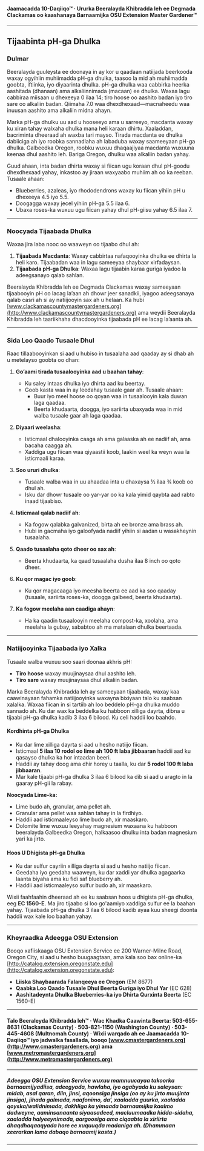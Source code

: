 #### Jaamacadda 10-Daqiiqo™ · Ururka Beeralayda Khibradda leh ee Degmada Clackamas oo kaashanaya Barnaamijka OSU Extension Master Gardener™

---

## Tijaabinta pH-ga Dhulka

### Dulmar

Beeralayda guuleysta ee doonaya in ay kor u qaadaan natiijada beerkooda waxay ogyihiin muhiimadda pH-ga dhulka, taasoo la mid ah muhiimadda goobta, iftiinka, iyo diyaarinta dhulka. pH-ga dhulka waa cabbirka heerka aashitada (dhanaan) ama alkaliinnimada (macaan) ee dhulka. Waxaa lagu cabbiraa miisaan u dhexeeya 0 ilaa 14; tiro hoose oo aashito badan iyo tiro sare oo alkaliin badan. Qiimaha 7.0 waa dhexdhexaad—macnaheedu waa inuusan aashito ama alkaliin midna ahayn.

Marka pH-ga dhulku uu aad u hooseeyo ama u sarreeyo, macdanta waxay ku xiran tahay walxaha dhulka mana heli karaan dhirtu. Xaaladdan, bacriminta dheeraad ah waxba tari mayso. Tirada macdanta ee dhulka dabiiciga ah iyo roobka sannadlaha ah labaduba waxay saameeyaan pH-ga dhulka. Galbeedka Oregon, roobku wuxuu dhaqaajiyaa macdanta wuxuuna keenaa dhul aashito leh. Bariga Oregon, dhulku waa alkaliin badan yahay.

Guud ahaan, inta badan dhirta waxay si fiican ugu koraan dhul pH-goodu dhexdhexaad yahay, inkastoo ay jiraan waxyaabo muhiim ah oo ka reeban. Tusaale ahaan:

- Blueberries, azaleas, iyo rhododendrons waxay ku fiican yihiin pH u dhexeeya 4.5 iyo 5.5.
- Doogagga waxay jecel yihiin pH-ga 5.5 ilaa 6.
- Ubaxa roses-ka wuxuu ugu fiican yahay dhul pH-giisu yahay 6.5 ilaa 7.

---

### Noocyada Tijaabada Dhulka

Waxaa jira laba nooc oo waaweyn oo tijaabo dhul ah:

1. **Tijaabada Macdanta**: Waxay cabbirtaa nafaqooyinka dhulka ee dhirta la heli karo. Tijaabadan waa in lagu sameeyaa shaybaar xirfadaysan.
2. **Tijaabada pH-ga Dhulka**: Waxaa lagu tijaabin karaa guriga iyadoo la adeegsanayo qalab sahlan.

Beeralayda Khibradda leh ee Degmada Clackamas waxay sameeyaan tijaabooyin pH oo lacag la’aan ah dhowr jeer sanadkii, iyagoo adeegsanaya qalab casri ah si ay natiijooyin sax ah u helaan. Ka hubi [www.clackamascountymastergardeners.org](http://www.clackamascountymastergardeners.org) ama weydii Beeralayda Khibradda leh taariikhaha dhacdooyinka tijaabada pH ee lacag la’aanta ah.

---

### Sida Loo Qaado Tusaale Dhul

Raac tillaabooyinkan si aad u hubiso in tusaalaha aad qaaday ay si dhab ah u metelayso goobta oo dhan:

1. **Go’aami tirada tusaalooyinka aad u baahan tahay**:
   - Ku saley intaas dhulka iyo dhirta aad ku beertay.
   - Goob kasta waa in ay leedahay tusaale gaar ah. Tusaale ahaan:
     - Buur iyo meel hoose oo qoyan waa in tusaalooyin kala duwan laga qaadaa.
     - Beerta khudaarta, doogga, iyo sariirta ubaxyada waa in mid walba tusaale gaar ah laga qaadaa.

2. **Diyaari weelasha**:
   - Isticmaal dhalooyinka caaga ah ama galaaska ah ee nadiif ah, ama bacaha caagga ah.
   - Xaddiga ugu fiican waa qiyaastii koob, laakin weel ka weyn waa la isticmaali karaa.

3. **Soo ururi dhulka**:
   - Tusaale walba waa in uu ahaadaa inta u dhaxaysa ½ ilaa ¾ koob oo dhul ah.
   - Isku dar dhowr tusaale oo yar-yar oo ka kala yimid qaybta aad rabto inaad tijaabiso.

4. **Isticmaal qalab nadiif ah**:
   - Ka fogow qalabka galvanized, birta ah ee bronze ama brass ah.
   - Hubi in gacmaha iyo galoofyada nadiif yihiin si aadan u wasakheynin tusaalaha.

5. **Qaado tusaalaha qoto dheer oo sax ah**:
   - Beerta khudaarta, ka qaad tusaalaha dusha ilaa 8 inch oo qoto dheer.

6. **Ku qor magac iyo goob**:
   - Ku qor magacaaga iyo meesha beerta ee aad ka soo qaaday (tusaale, sariirta roses-ka, doogga galbeed, beerta khudaarta).

7. **Ka fogow meelaha aan caadiga ahayn**:
   - Ha ka qaadin tusaalooyin meelaha compost-ka, xoolaha, ama meelaha la gubay, sababtoo ah ma matalaan dhulka beertaada.

---

### Natiijooyinka Tijaabada iyo Xalka

Tusaale walba wuxuu soo saari doonaa akhris pH:

- **Tiro hoose** waxay muujinaysaa dhul aashito leh.
- **Tiro sare** waxay muujinaysaa dhul alkaliin badan.

Marka Beeralayda Khibradda leh ay sameeyaan tijaabada, waxay kaa caawinayaan fahamka natiijooyinka waxayna bixiyaan talo ku saabsan xalalka. Waxaa fiican in si tartiib ah loo beddelo pH-ga dhulka muddo sannado ah. Ku dar wax ka beddelka ku habboon xilliga dayrta, dibna u tijaabi pH-ga dhulka kadib 3 ilaa 6 bilood. Ku celi haddii loo baahdo.

#### Kordhinta pH-ga Dhulka

- Ku dar lime xilliga dayrta si aad u hesho natiijo fiican.
- Isticmaal **5 ilaa 10 rodol oo lime ah 100 ft laba jibbaaran** haddii aad ku qasayso dhulka ka hor intaadan beeri.
- Haddii ay tahay doog ama dhir horey u taalla, ku dar **5 rodol 100 ft laba jibbaaran**.
- Mar kale tijaabi pH-ga dhulka 3 ilaa 6 bilood ka dib si aad u aragto in la gaaray pH-gii la rabay.

**Noocyada Lime-ka:**

- Lime budo ah, granular, ama pellet ah.
- Granular ama pellet waa sahlan tahay in la firdhiyo.
- Haddii aad isticmaaleyso lime budo ah, xir maaskaro.
- Dolomite lime wuxuu leeyahay magnesium waxaana ku habboon beeralayda Galbeedka Oregon, halkaasoo dhulku inta badan magnesium yari ka jirto.

#### Hoos U Dhigista pH-ga Dhulka

- Ku dar sulfur cayriin xilliga dayrta si aad u hesho natiijo fiican.
- Geedaha iyo geedaha waaweyn, ku dar xaddi yar dhulka agagaarka laanta biyaha ama ku fidi saf blueberry ah.
- Haddii aad isticmaaleyso sulfur budo ah, xir maaskaro.

Wixii faahfaahin dheeraad ah ee ku saabsan hoos u dhigista pH-ga dhulka, eeg **EC 1560-E**. Ma jiro tijaabo si loo go'aamiyo xaddiga sulfur ee la baahan yahay. Tijaabada pH-ga dhulka 3 ilaa 6 bilood kadib ayaa kuu sheegi doonta haddii wax kale loo baahan yahay.

---

### Kheyraadka Adeegga OSU Extension

Booqo xafiiskaaga OSU Extension Service ee 200 Warner-Milne Road, Oregon City, si aad u hesho buugaagtaan, ama kala soo bax online-ka [http://catalog.extension.oregonstate.edu](http://catalog.extension.oregonstate.edu):

- **Liiska Shaybaarada Falanqeeya ee Oregon** (EM 8677)
- **Qaabka Loo Qaado Tusaale Dhul Beerta Guriga iyo Dhul Yar** (EC 628)
- **Aashitadeynta Dhulka Blueberries-ka iyo Dhirta Qurxinta Beerta** (EC 1560-E)

---

#### Talo Beeraleyda Khibradda leh™ · Wac Khadka Caawinta Beerta: 503-655-8631 (Clackamas County) · 503-821-1150 (Washington County) · 503-445-4608 (Multnomah County) · Wixii warqado ah ee Jaamacadda 10-Daqiiqo™ iyo jadwalka fasallada, booqo [www.cmastergardeners.org](http://www.cmastergardeners.org) ama [www.metromastergardeners.org](http://www.metromastergardeners.org)

---

##### Adeegga OSU Extension Service wuxuu mamnuucayaa takoorka barnaamijyadiisa, adeegyada, hawlaha, iyo agabyada ku saleysan: midab, asal qaran, diin, jinsi, aqoonsiga jinsiga (oo ay ku jirto muujinta jinsiga), jihada galmada, naafonimo, da’, xaaladda guurka, xaaladda qoyska/walidnimada, dakhliga ka yimaada barnaamijka kaalmo dadweyne, aaminsanaanta siyaasadeed, macluumaadka hidda-sidaha, xaaladda halyeeynimada, aargoosiga ama ciqaabta la xiriirta dhaqdhaqaaqyada hore ee xuquuqda madaniga ah. (Dhammaan xeerarkan lama dabaqo barnaamij kasta.)
---